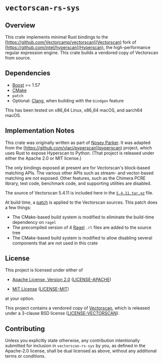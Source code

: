 # `vectorscan-rs-sys`


## Overview
This crate implements minimal Rust bindings to the [https://github.com/Vectorcamp/vectorscan](Vectorscan) fork of [https://github.com/intel/hyperscan](Hyperscan), the high-performance regular expression engine.
This crate builds a vendored copy of Vectorscan from source.


## Dependencies
- [Boost](https://boost.org) >= 1.57
- [CMake](https://cmake.org)
- `patch`
- Optional: [Clang](https://clang.llvm.org), when building with the `bindgen` feature

This has been tested on x86_64 Linux, x86_64 macOS, and aarch64 macOS.


## Implementation Notes
This crate was originally written as part of [Nosey Parker](https://github.com/praetorian-inc/noseyparker).
It was adapted from the [https://github.com/vlaci/pyperscan](pyperscan) project, which uses Rust to expose Hyperscan to Python.
(That project is released under either the Apache 2.0 or MIT license.)

The only bindings exposed at present are for Vectorscan's block-based matching APIs.
The various other APIs such as stream- and vector-based matching are not exposed.
Other features, such as the Chimera PCRE library, test code, benchmark code, and supporting utilities are disabled.

The source of Vectorscan 5.4.11 is included here in the [`5.4.11.tar.gz`](5.4.11.tar.gz) file.

At build time, a [patch](vectorscan.patch) is applied to the Vectorscan sources.
This patch does a few things:

- The CMake-based build system is modified to eliminate the build-time dependency on `ragel`
- The precompiled version of 4 [Ragel](https://github.com/adrian-thurston/ragel) `.rl` files are added to the source tree
- The CMake-based build system is modified to allow disabling several components that are not used in this crate


## License
This project is licensed under either of

- [Apache License, Version 2.0](https://www.apache.org/licenses/LICENSE-2.0)
  ([LICENSE-APACHE](LICENSE-APACHE))

- [MIT License](https://opensource.org/licenses/MIT)
  ([LICENSE-MIT](LICENSE-MIT))

at your option.

This project contains a vendored copy of [Vectorscan](https://github.com/Vectorcamp/vectorscan), which is released under a 3-clause BSD license ([LICENSE-VECTORSCAN](LICENSE-VECTORSCAN)).


## Contributing
Unless you explicitly state otherwise, any contribution intentionally submitted for inclusion in `vectorscan-rs-sys` by you, as defined in the Apache-2.0 license, shall be dual licensed as above, without any additional terms or conditions.

